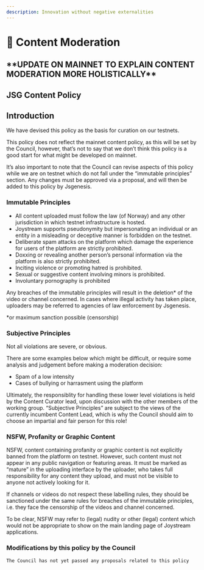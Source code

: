 ```yaml
---
description: Innovation without negative externalities
---
```


# 🛑 Content Moderation

## \*\*UPDATE ON MAINNET TO EXPLAIN CONTENT MODERATION MORE HOLISTICALLY\*\*

## JSG Content Policy

## Introduction

We have devised this policy as the basis for curation on our testnets.

This policy does not reflect the mainnet content policy, as this will be set by the Council, however, that’s not to say that we don’t think this policy is a good start for what might be developed on mainnet.

It’s also important to note that the Council can revise aspects of this policy while we are on testnet which do not fall under the “immutable principles” section. Any changes must be approved via a proposal, and will then be added to this policy by Jsgenesis.

### Immutable Principles

* All content uploaded must follow the law (of Norway) and any other jurisdiction in which testnet infrastructure is hosted.
* Joystream supports pseudonymity but impersonating an individual or an entity in a misleading or deceptive manner is forbidden on the testnet.
* Deliberate spam attacks on the platform which damage the experience for users of the platform are strictly prohibited.
* Doxxing or revealing another person’s personal information via the platform is also strictly prohibited.
* Inciting violence or promoting hatred is prohibited.
* Sexual or suggestive content involving minors is prohibited.
* Involuntary pornography is prohibited

Any breaches of the immutable principles will result in the deletion\* of the video or channel concerned. In cases where illegal activity has taken place, uploaders may be referred to agencies of law enforcement by Jsgenesis.

\*or maximum sanction possible (censorship)

### Subjective Principles

Not all violations are severe, or obvious.

There are some examples below which might be difficult, or require some analysis and judgement before making a moderation decision:

* Spam of a low intensity
* Cases of bullying or harrasment using the platform

Ultimately, the responsiblity for handling these lower level violations is held by the Content Curator lead, upon discussion with the other members of the working group. “Subjective Principles” are subject to the views of the currently incumbent Content Lead, which is why the Council should aim to choose an impartial and fair person for this role!

### NSFW, Profanity or Graphic Content

NSFW, content containing profanity or graphic content is not explicitly banned from the platform on testnet. However, such content must not appear in any public navigation or featuring areas. It must be marked as “mature” in the uploading interface by the uploader, who takes full responsibility for any content they upload, and must not be visible to anyone not actively looking for it.

If channels or videos do not respect these labelling rules, they should be sanctioned under the same rules for breaches of the immutable principles, i.e. they face the censorship of the videos and channel concerned.

To be clear, NSFW may refer to (legal) nudity or other (legal) content which would not be appropriate to show on the main landing page of Joystream applications.

### Modifications by this policy by the Council

`The Council has not yet passed any proposals related to this policy`
